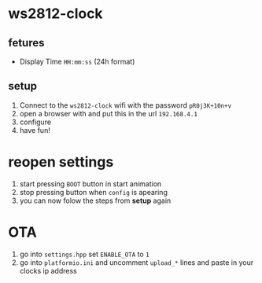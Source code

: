 # ws2812-clock

## fetures

* Display Time `HH:mm:ss` (24h format)

## setup

1. Connect to the `ws2812-clock` wifi with the password `pR0j3K+10n+v`
2. open a browser with and put this in the url `192.168.4.1`
3. configure
4. have fun!

# reopen settings

1. start pressing `BOOT` button in start animation
2. stop pressing button when `config` is apearing
3. you can now folow the steps from **setup** again

# OTA

1. go into `settings.hpp` set `ENABLE_OTA` to `1`
2. go into `platformio.ini` and uncomment `upload_*` lines and paste in your clocks ip address
